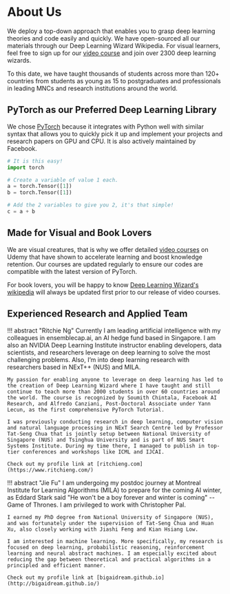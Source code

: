 # About Us
We deploy a top-down approach that enables you to grasp deep learning theories and code easily and quickly. We have open-sourced all our materials through our Deep Learning Wizard Wikipedia. For visual learners, feel free to sign up for our [video course](https://www.udemy.com/practical-deep-learning-with-pytorch/?couponCode=DEEPWIZARD) and join over 2300 deep learning wizards.

To this date, we have taught thousands of students across more than 120+ countries from students as young as 15 to postgraduates and professionals in leading MNCs and research institutions around the world.

## PyTorch as our Preferred Deep Learning Library

We chose [PyTorch](https://pytorch.org/) because it integrates with Python well with similar syntax that allows you to quickly pick it up and implement your projects and research papers on GPU and CPU. It is also actively maintained by Facebook.


``` python
# It is this easy! 
import torch

# Create a variable of value 1 each.
a = torch.Tensor([1])
b = torch.Tensor([1])

# Add the 2 variables to give you 2, it's that simple!
c = a + b
```

## Made for Visual and Book Lovers
We are visual creatures, that is why we offer detailed [video courses](https://www.udemy.com/practical-deep-learning-with-pytorch/?couponCode=DEEPWIZARD) on Udemy that have shown to accelerate learning and boost knowledge retention. Our courses are updated regularly to ensure our codes are compatible with the latest version of PyTorch. 

For book lovers, you will be happy to know [Deep Learning Wizard's wikipedia](https://www.deeplearningwizard.com/) will always be updated first prior to our release of video courses.


## Experienced Research and Applied Team

!!! abstract "Ritchie Ng"
    Currently I am leading artificial intelligence with my colleagues in ensemblecap.ai, an AI hedge fund based in Singapore. I am also an NVIDIA Deep Learning Institute instructor enabling developers, data scientists, and researchers leverage on deep learning to solve the most challenging problems. Also, I’m into deep learning research with researchers based in NExT++ (NUS) and MILA.

    My passion for enabling anyone to leverage on deep learning has led to the creation of Deep Learning Wizard where I have taught and still continue to teach more than 2000 students in over 60 countries around the world. The course is recognized by Soumith Chintala, Facebook AI Research, and Alfredo Canziani, Post-Doctoral Associate under Yann Lecun, as the first comprehensive PyTorch Tutorial.
    
    I was previously conducting research in deep learning, computer vision and natural language processing in NExT Search Centre led by Professor Tat-Seng Chua that is jointly setup between National University of Singapore (NUS) and Tsinghua University and is part of NUS Smart Systems Institute. During my time there, I managed to publish in top-tier conferences and workshops like ICML and IJCAI.
    
    Check out my profile link at [ritchieng.com](https://www.ritchieng.com/)

!!! abstract "Jie Fu"
    I am undergoing my postdoc journey at Montreal Institute for Learning Algorithms (MILA) to prepare for the coming AI winter, as Eddard Stark said "He won't be a boy forever and winter is coming" -- Game of Thrones. I am privileged to work with Christopher Pal.

    I earned my PhD degree from National University of Singapore (NUS), and was fortunately under the supervision of Tat-Seng Chua and Huan Xu, also closely working with Jiashi Feng and Kian Hsiang Low.
    
    I am interested in machine learning. More specifically, my research is focused on deep learning, probabilistic reasoning, reinforcement learning and neural abstract machines. I am especially excited about reducing the gap between theoretical and practical algorithms in a principled and efficient manner.
    
    Check out my profile link at [bigaidream.github.io](http://bigaidream.github.io/)

